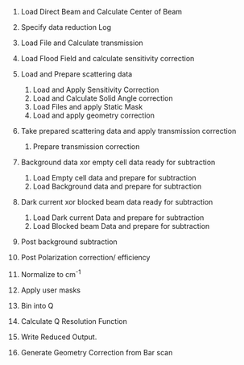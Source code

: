 

1. Load Direct Beam and Calculate Center of Beam

1. Specify data reduction Log

1. Load File and Calculate transmission

1. Load Flood Field and calculate sensitivity correction

1. Load and Prepare scattering data
     1. Load and Apply Sensitivity Correction
     1. Load and Calculate Solid Angle correction
     1. Load Files and apply Static Mask
     1. Load and apply geometry correction<p>

1. Take prepared scattering data and apply transmission correction
    1. Prepare transmission correction<p>

1. Background data xor empty cell data ready for subtraction
   1. Load Empty cell data and prepare for subtraction
   1. Load Background data and prepare for subtraction<p>

1. Dark current xor blocked beam data ready for subtraction
   1. Load Dark current Data and prepare for subtraction
   1. Load Blocked beam Data and prepare for subtraction<p>

1. Post background subtraction

1. Post Polarization correction/ efficiency

1. Normalize to cm<sup>-1 </sup>

1. Apply user masks

1. Bin into Q

1. Calculate Q Resolution Function

1. Write Reduced Output.

1. Generate Geometry Correction from Bar scan

